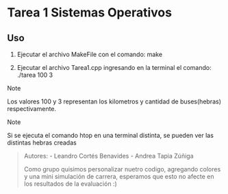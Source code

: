 # Tarea 1 Sistemas Operativos

## Uso
 1. Ejecutar el archivo MakeFile con el comando: make 

 2. Ejecutar el archivo Tarea1.cpp ingresando en la terminal el comando: ./tarea 100 3
    
> [!NOTE]
>  Los valores 100 y 3 representan los kilometros y cantidad de buses(hebras) respectivamente.

> [!NOTE]
>  Si se ejecuta el comando htop en una terminal distinta, se pueden ver las distintas hebras creadas


> Autores: - Leandro Cortés Benavides
>          - Andrea Tapia Zúñiga
>
> Como grupo quisimos personalizar nuetro codigo, agregando colores y una mini simulación de carrera, esperamos que esto no afecte en los resultados de la evaluación :) 
